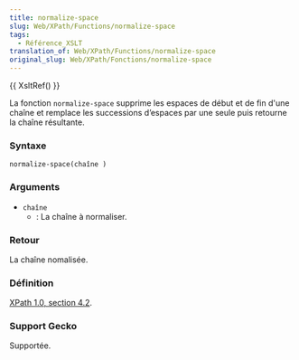 ```yaml
---
title: normalize-space
slug: Web/XPath/Functions/normalize-space
tags:
  - Référence_XSLT
translation_of: Web/XPath/Functions/normalize-space
original_slug: Web/XPath/Fonctions/normalize-space
---
```


{{ XsltRef() }}

La fonction `normalize-space` supprime les espaces de début et de fin d'une chaîne et remplace les successions d’espaces par une seule puis retourne la chaîne résultante.

### Syntaxe

```
normalize-space(chaîne )
```

### Arguments

- `chaîne`
  - : La chaîne à normaliser.

### Retour

La chaîne nomalisée.

### Définition

[XPath 1.0, section 4.2](http://www.w3.org/TR/xpath#function-normalize-space).

### Support Gecko

Supportée.
